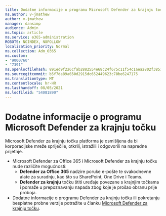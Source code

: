 ```yaml
---
title: Dodatne informacije o programu Microsoft Defender za krajnju točku
ms.author: v-jmathew
author: v-jmathew
manager: dansimp
audience: Admin
ms.topic: article
ms.service: o365-administration
ROBOTS: NOINDEX, NOFOLLOW
localization_priority: Normal
ms.collection: Adm_O365
ms.custom:
- "9000760"
- "7391"
ms.openlocfilehash: 891ed9f226cfab2882554e68c24f675c11f54c1aea2802f3851d42630af80df8
ms.sourcegitcommit: b5f7da89a650d2915dc652449623c78be6247175
ms.translationtype: MT
ms.contentlocale: hr-HR
ms.lasthandoff: 08/05/2021
ms.locfileid: "54081890"
---
```

# <a name="learn-more-about-microsoft-defender-for-endpoint"></a>Dodatne informacije o programu Microsoft Defender za krajnju točku

Microsoft Defender za krajnju točku platforma je osmišljena da bi korporacijske mreže spriječile, otkrili, istražili i odgovorili na napredne prijetnje.

- Microsoft Defender za Office 365 i Microsoft Defender za krajnju točku nude različite mogućnosti:
  - **Defender za Office 365** nadzire poruke e-pošte te svakodnevne alate za suradnju, kao što su SharePoint, One Drive i Teams.
  - **Defender za krajnju** točku štiti uređaje povezane s krajnjim točkama i pomaže u prepoznavanju napada zbog koje je prošao obranu prije proboja.
- Dodatne informacije o programu Defender za krajnju točku ili pokretanju besplatne probne verzije potražite u članku [Microsoft Defender za krajnju točku](https://go.microsoft.com/fwlink/?linkid=2094113).
